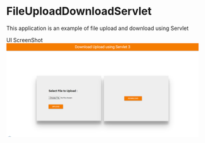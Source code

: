 # FileUploadDownloadServlet
This application is an example of file upload and download using Servlet

UI ScreenShot
![](filedowup.PNG)

